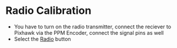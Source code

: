 # Radio Calibration
* You have to turn on the radio transmitter, connect the reciever to Pixhawk via the PPM Encoder, connect the signal pins as well
* Select the [Radio]() button 
